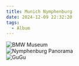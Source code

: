 ```yaml
---
title: Munich Nymphenburg
date: 2024-12-09 22:32:20
tags:
  - Album
---
```

![BMW Museum](https://cx-onedrive.pages.dev/api/raw?path=/Album/20241208-Nymphenburg/DSC02780.jpg)  
![Nymphenburg Panorama](https://cx-onedrive.pages.dev/api/raw?path=/Album/20241208-Nymphenburg/DSC02825.jpg)  
![GuGu](https://cx-onedrive.pages.dev/api/raw?path=/Album/20241208-Nymphenburg/DSC02847.jpg)

